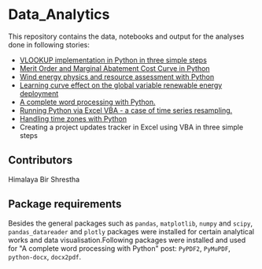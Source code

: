 # Data_Analytics
This repository contains the data, notebooks and output for the analyses done in following stories:

- [VLOOKUP implementation in Python in three simple steps](https://towardsdatascience.com/vlookup-implementation-in-python-in-three-simple-steps-93b5a290fd72)
- [Merit Order and Marginal Abatement Cost Curve in Python](https://towardsdatascience.com/merit-order-and-marginal-abatement-cost-curve-in-python-fe9f77358777)
- [Wind energy physics and resource assessment with Python](https://towardsdatascience.com/wind-energy-physics-and-resource-assessment-with-python-789a0273e697)
- [Learning curve effect on the global variable renewable energy deployment](https://towardsdatascience.com/learning-curve-effect-on-the-global-variable-renewable-energy-deployment-73d1e28da390)
- [A complete word processing with Python.](https://medium.com/p/ac4e66963f40#b8dc-f708af890d2a)
- [Running Python via Excel VBA - a case of time series resampling.](https://towardsdatascience.com/running-python-via-excel-vba-a-case-of-time-series-resampling-fe108610e4e4?sk=203582fa0ccf64be5c5ecf683172f652)
- [Handling time zones with Python](https://medium.com/towards-data-science/handling-time-zones-with-python-a100bfc7f6df)
- Creating a project updates tracker in Excel using VBA in three simple steps

## Contributors
Himalaya Bir Shrestha

## Package requirements
Besides the general packages such as `pandas`, `matplotlib`, `numpy` and `scipy`, `pandas_datareader` and `plotly` packages were installed for certain analytical works and data visualisation.Following packages were installed and used for "A complete word processing with Python" post: `PyPDF2`, `PyMuPDF`, `python-docx`, `docx2pdf`.





